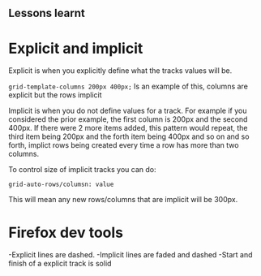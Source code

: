 ## Lessons learnt

# Explicit  and implicit
Explicit is when you explicitly define what the tracks values will be.

`grid-template-columns 200px 400px;` Is an example of this, columns are explicit but the rows implicit 

Implicit is when you do not define values for a track. For example if you considered the prior example, the first column is 200px and the second 400px. If there were 2 more items added, this pattern would repeat, the third item being 200px and the forth item being 400px and so on and so forth, implict rows  being created every time a row has more than two columns.

To control size of implicit tracks you can do:

`grid-auto-rows/columsn: value`

This will mean any new rows/columns that are implicit will be 300px.

# Firefox dev tools
-Explicit lines are dashed.
-Implicit lines are faded and dashed
-Start and finish of a explicit track is solid
